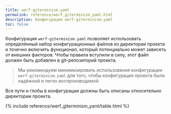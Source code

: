 ```yaml
---
title: werf-giterminism.yaml
permalink: reference/werf_giterminism_yaml.html
description: Конфигурация werf-giterminism.yaml
toc: false
---
```


Конфигурация `werf-giterminism.yaml` позволяет использовать определённый набор конфигурационных файлов из директории проекта и точечно включить функционал, который потенциально может зависеть от внешних факторов. Чтобы правила вступили в силу, этот файл должен быть добавлен в git-репозиторий проекта.

> Мы рекомендуем минимизировать использования конфигурации `werf-giterminism.yaml` для того, чтобы конфигурация проекта была надёжной и легко воспроизводимой

Все пути и глобы в конфигурации должны быть описаны относительно директории проекта.

{% include reference/werf_giterminism_yaml/table.html %}

